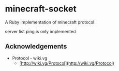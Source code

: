 # minecraft-socket

A Ruby implementation of minecraft protocol

server list ping is only implemented

## Acknowledgements

* Protocol - wiki.vg
  * [http://wiki.vg/Protocol](http://wiki.vg/Protocol)
